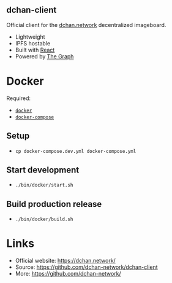 dchan-client
-----
Official client for the [dchan.network](https://dchan.network) decentralized imageboard.

* Lightweight
* IPFS hostable
* Built with [React](https://reactjs.org/)
* Powered by [The Graph](https://thegraph.com)

# Docker
Required:
- [`docker`](https://docs.docker.com/engine/install/#server) 
- [`docker-compose`](https://docs.docker.com/compose/install/)

## Setup
- `cp docker-compose.dev.yml docker-compose.yml`

## Start development
- `./bin/docker/start.sh`

## Build production release
- `./bin/docker/build.sh`

# Links
- Official website: https://dchan.network/
- Source: https://github.com/dchan-network/dchan-client
- More: https://github.com/dchan-network/
